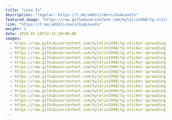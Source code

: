 ```yaml
---
title: "Love Is"
description: "regular: https://t.me/addstickers/GumLoveIs"
featured_image: "https://raw.githubusercontent.com/kylelin1998/tg-sticker-spreading-worldwide-images/main/img/70ace640-15e7-424e-8341-f1aa0b162952.jpg"
link: "https://t.me/addstickers/GumLoveIs"
weight: 3
date: 2024-01-16T22:31:10+08:00
images:
  - https://raw.githubusercontent.com/kylelin1998/tg-sticker-spreading-worldwide-images/main/img/70ace640-15e7-424e-8341-f1aa0b162952.jpg
  - https://raw.githubusercontent.com/kylelin1998/tg-sticker-spreading-worldwide-images/main/img/a0d3ef37-38ec-42e7-a1cb-a142007eef62.jpg
  - https://raw.githubusercontent.com/kylelin1998/tg-sticker-spreading-worldwide-images/main/img/1c920d93-86b2-4b38-b327-88e00b3b4c45.jpg
  - https://raw.githubusercontent.com/kylelin1998/tg-sticker-spreading-worldwide-images/main/img/f35f06f2-455c-4f0c-9912-2e60da03f6d4.jpg
  - https://raw.githubusercontent.com/kylelin1998/tg-sticker-spreading-worldwide-images/main/img/9c27f12c-e029-45b5-8134-6877c04a77bc.jpg
  - https://raw.githubusercontent.com/kylelin1998/tg-sticker-spreading-worldwide-images/main/img/0e617966-78c6-42d2-a2ea-935804395977.jpg
  - https://raw.githubusercontent.com/kylelin1998/tg-sticker-spreading-worldwide-images/main/img/02360215-10b8-4e5d-aecc-e0619dc9d492.jpg
  - https://raw.githubusercontent.com/kylelin1998/tg-sticker-spreading-worldwide-images/main/img/3c1827b9-c4e0-4f65-b4e0-bf82256b4430.jpg
  - https://raw.githubusercontent.com/kylelin1998/tg-sticker-spreading-worldwide-images/main/img/ba231018-6617-464b-b183-c54081a4084d.jpg
  - https://raw.githubusercontent.com/kylelin1998/tg-sticker-spreading-worldwide-images/main/img/e1455137-34a2-4416-8518-4911766a813d.jpg
  - https://raw.githubusercontent.com/kylelin1998/tg-sticker-spreading-worldwide-images/main/img/442d13f4-41d7-4684-868e-c45dc8dc154f.jpg
  - https://raw.githubusercontent.com/kylelin1998/tg-sticker-spreading-worldwide-images/main/img/115277ef-fc89-48bf-afdd-7f0c0d6ce000.jpg
  - https://raw.githubusercontent.com/kylelin1998/tg-sticker-spreading-worldwide-images/main/img/5031b030-5f92-43a4-b1e0-8b1320b55c71.jpg
  - https://raw.githubusercontent.com/kylelin1998/tg-sticker-spreading-worldwide-images/main/img/9e34e07e-39d0-4a69-a9cd-4135fa08132c.jpg
  - https://raw.githubusercontent.com/kylelin1998/tg-sticker-spreading-worldwide-images/main/img/5c8dd633-7de3-4566-afc5-654d4c711f8e.jpg
---
```


